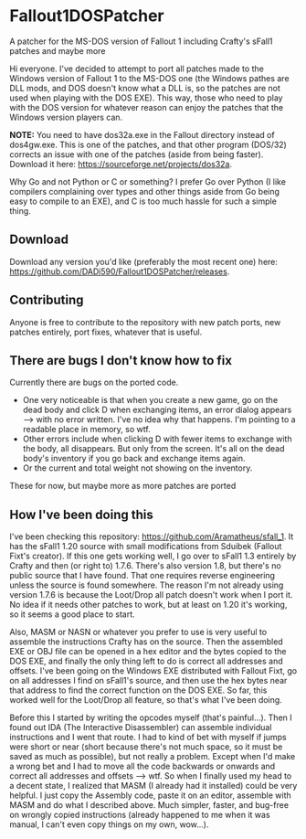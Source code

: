 # Fallout1DOSPatcher
A patcher for the MS-DOS version of Fallout 1 including Crafty's sFall1 patches and maybe more

Hi everyone. I've decided to attempt to port all patches made to the Windows version of Fallout 1 to the MS-DOS one (the Windows pathes are DLL mods, and DOS doesn't know what a DLL is, so the patches are not used when playing with the DOS EXE). This way, those who need to play with the DOS version for whatever reason can enjoy the patches that the Windows version players can.

**NOTE:** You need to have dos32a.exe in the Fallout directory instead of dos4gw.exe. This is one of the patches, and that other program (DOS/32) corrects an issue with one of the patches (aside from being faster). Download it here: https://sourceforge.net/projects/dos32a.

Why Go and not Python or C or something? I prefer Go over Python (I like compilers complaining over types and other things aside from Go being easy to compile to an EXE), and C is too much hassle for such a simple thing.

## Download

Download any version you'd like (preferably the most recent one) here: https://github.com/DADi590/Fallout1DOSPatcher/releases.

## Contributing

Anyone is free to contribute to the repository with new patch ports, new patches entirely, port fixes, whatever that is useful.

## There are bugs I don't know how to fix

Currently there are bugs on the ported code.
- One very noticeable is that when you create a new game, go on the dead body and click D when exchanging items, an error dialog appears --> with no error written. I've no idea why that happens. I'm pointing to a readable place in memory, so wtf.
- Other errors include when clicking D with fewer items to exchange with the body, all disappears. But only from the screen. It's all on the dead body's inventory if you go back and exchange items again.
- Or the current and total weight not showing on the inventory.

These for now, but maybe more as more patches are ported

## How I've been doing this

I've been checking this repository: https://github.com/Aramatheus/sfall_1. It has the sFall1 1.20 source with small modifications from Sduibek (Fallout Fixt's creator). If this one gets working well, I go over to sFall1 1.3 entirely by Crafty and then (or right to) 1.7.6. There's also version 1.8, but there's no public source that I have found. That one requires reverse engineering unless the source is found somewhere. The reason I'm not already using version 1.7.6 is because the Loot/Drop all patch doesn't work when I port it. No idea if it needs other patches to work, but at least on 1.20 it's working, so it seems a good place to start.

Also, MASM or NASN or whatever you prefer to use is very useful to assemble the instructions Crafty has on the source. Then the assembled EXE or OBJ file can be opened in a hex editor and the bytes copied to the DOS EXE, and finally the only thing left to do is correct all addresses and offsets. I've been going on the Windows EXE distributed with Fallout Fixt, go on all addresses I find on sFall1's source, and then use the hex bytes near that address to find the correct function on the DOS EXE. So far, this worked well for the Loot/Drop all feature, so that's what I've been doing.

Before this I started by writing the opcodes myself (that's painful...). Then I found out IDA (The Interactive Disassembler) can assemble individual instructions and I went that route. I had to kind of bet with myself if jumps were short or near (short because there's not much space, so it must be saved as much as possible), but not really a problem. Except when I'd make a wrong bet and I had to move all the code backwards or onwards and correct all addresses and offsets --> wtf. So when I finally used my head to a decent state, I realized that MASM (I already had it installed) could be very helpful. I just copy the Assembly code, paste it on an editor, assemble with MASM and do what I described above. Much simpler, faster, and bug-free on wrongly copied instructions (already happened to me when it was manual, I can't even copy things on my own, wow...).

